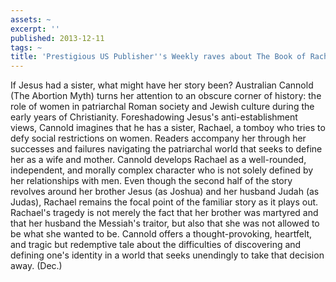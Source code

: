 ```yaml
---
assets: ~
excerpt: ''
published: 2013-12-11
tags: ~
title: 'Prestigious US Publisher''s Weekly raves about The Book of Rachael '
---
```

If Jesus had a sister, what might have her story been? Australian Cannold (The Abortion Myth) turns her attention to an obscure corner of history: the role of women in patriarchal Roman society and Jewish culture during the early years of Christianity. Foreshadowing Jesus's anti-establishment views, Cannold imagines that he has a sister, Rachael, a tomboy who tries to defy social restrictions on women. Readers accompany her through her successes and failures navigating the patriarchal world that seeks to define her as a wife and mother. Cannold develops Rachael as a well-rounded, independent, and morally complex character who is not solely defined by her relationships with men. Even though the second half of the story revolves around her brother Jesus (as Joshua) and her husband Judah (as Judas), Rachael remains the focal point of the familiar story as it plays out. Rachael's tragedy is not merely the fact that her brother was martyred and that her husband the Messiah's traitor, but also that she was not allowed to be what she wanted to be. Cannold offers a thought-provoking, heartfelt, and tragic but redemptive tale about the difficulties of discovering and defining one's identity in a world that seeks unendingly to take that decision away. (Dec.)
